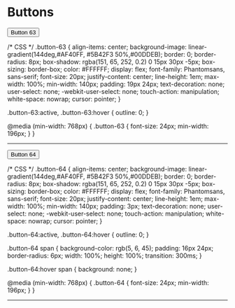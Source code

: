 # Buttons

<!-- HTML !-->
<button class="button-63" role="button">Button 63</button>

/* CSS */
.button-63 {
  align-items: center;
  background-image: linear-gradient(144deg,#AF40FF, #5B42F3 50%,#00DDEB);
  border: 0;
  border-radius: 8px;
  box-shadow: rgba(151, 65, 252, 0.2) 0 15px 30px -5px;
  box-sizing: border-box;
  color: #FFFFFF;
  display: flex;
  font-family: Phantomsans, sans-serif;
  font-size: 20px;
  justify-content: center;
  line-height: 1em;
  max-width: 100%;
  min-width: 140px;
  padding: 19px 24px;
  text-decoration: none;
  user-select: none;
  -webkit-user-select: none;
  touch-action: manipulation;
  white-space: nowrap;
  cursor: pointer;
}

.button-63:active,
.button-63:hover {
  outline: 0;
}

@media (min-width: 768px) {
  .button-63 {
    font-size: 24px;
    min-width: 196px;
  }
}

___________________________________________

<!-- HTML !-->
<button class="button-64" role="button"><span class="text">Button 64</span></button>

/* CSS */
.button-64 {
  align-items: center;
  background-image: linear-gradient(144deg,#AF40FF, #5B42F3 50%,#00DDEB);
  border: 0;
  border-radius: 8px;
  box-shadow: rgba(151, 65, 252, 0.2) 0 15px 30px -5px;
  box-sizing: border-box;
  color: #FFFFFF;
  display: flex;
  font-family: Phantomsans, sans-serif;
  font-size: 20px;
  justify-content: center;
  line-height: 1em;
  max-width: 100%;
  min-width: 140px;
  padding: 3px;
  text-decoration: none;
  user-select: none;
  -webkit-user-select: none;
  touch-action: manipulation;
  white-space: nowrap;
  cursor: pointer;
}

.button-64:active,
.button-64:hover {
  outline: 0;
}

.button-64 span {
  background-color: rgb(5, 6, 45);
  padding: 16px 24px;
  border-radius: 6px;
  width: 100%;
  height: 100%;
  transition: 300ms;
}

.button-64:hover span {
  background: none;
}

@media (min-width: 768px) {
  .button-64 {
    font-size: 24px;
    min-width: 196px;
  }
}



___________________________________


